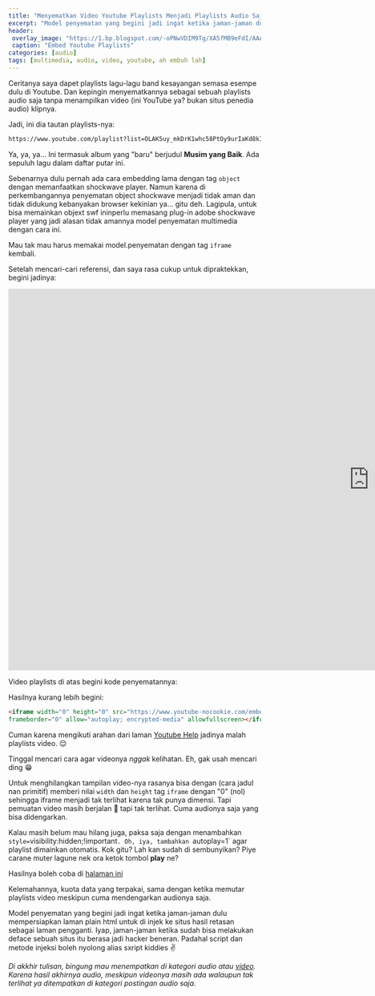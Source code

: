 ```yaml
---
title: "Menyematkan Video Youtube Playlists Menjadi Playlists Audio Saja?"
excerpt: "Model penyematan yang begini jadi ingat ketika jaman-jaman dulu mempersiapkan laman plain html untuk di injek ke situs hasil retasan sebagai laman pengganti."
header:
 overlay_image: "https://1.bp.blogspot.com/-oPNwVDIM9Tg/XA5fMB9eFdI/AAAAAAAAHnw/EU8UU2-1dvQtmKY6tuujV82uEEJKcsy-QCLcBGAs/w191-h123-p-k-no-nu/Cara%2BTerbaru%2BMemasang%2BVideo%2BYoutube%2BResponsive%2Bdi%2BBlog.png"
 caption: "Embed Youtube Playlists"
categories: [audio]
tags: [multimedia, audio, video, youtube, ah embuh lah]
---
```

Ceritanya saya dapet playlists lagu-lagu band kesayangan semasa esempe dulu di Youtube. Dan kepingin menyematkannya sebagai sebuah playlists audio saja tanpa menampilkan video (ini YouTube ya? bukan situs penedia audio) klipnya. 

Jadi, ini dia tautan playlists-nya:
```html
https://www.youtube.com/playlist?list=OLAK5uy_mkDrK1whc58PtOy9urIaKd8kI411vOxhI
```

Ya, ya, ya... Ini termasuk album yang "baru" berjudul **Musim yang Baik**. Ada sepuluh lagu dalam daftar putar ini.

Sebenarnya dulu pernah ada cara embedding lama dengan tag `object` dengan memanfaatkan shockwave player. Namun karena di perkembangannya penyematan object shockwave menjadi tidak aman dan tidak didukung kebanyakan browser kekinian ya... gitu deh. Lagipula, untuk bisa memainkan objext swf ininperlu memasang plug-in adobe shockwave player yang jadi alasan tidak amannya model penyematan multimedia dengan cara ini.

Mau tak mau harus memakai model.penyematan dengan tag `iframe` kembali.

Setelah mencari-cari referensi, dan saya rasa cukup untuk dipraktekkan, begini jadinya:

<div class="video-responsive-container"><iframe width="1440" height="762" src="https://www.youtube-nocookie.com/embed/videoseries?list=OLAK5uy_mkDrK1whc58PtOy9urIaKd8kI411vOxhI"
frameborder="0" allow="autoplay; encrypted-media" allowfullscreen></iframe></div>

Video playlists di atas begini kode penyematannya:

Hasilnya kurang lebih begini:

```html
<iframe width="0" height="0" src="https://www.youtube-nocookie.com/embed/videoseries?list=OLAK5uy_mkDrK1whc58PtOy9urIaKd8kI411vOxhI"
frameborder="0" allow="autoplay; encrypted-media" allowfullscreen></iframe>
```

Cuman karena mengikuti arahan dari laman [Youtube Help](https://support.google.com/youtube/answer/171780?hl=id) jadinya malah playlists video. 😌

Tinggal mencari cara agar videonya _nggak_ kelihatan. Eh, gak usah mencari ding 😁 

Untuk menghilangkan tampilan video-nya rasanya bisa dengan (cara jadul nan primitif) memberi nilai `width` dan `height` tag `iframe` dengan "0" (nol) sehingga iframe menjadi tak terlihat karena tak punya dimensi. Tapi pemuatan video masih berjalan 🤣 tapi tak terlihat. Cuma audionya saja yang bisa didengarkan.

Kalau masih belum mau hilang juga, paksa saja dengan menambahkan `style=`visibility:hidden;!important`. Oh, iya, tambahkan `autoplay=1` agar playlist dimainkan otomatis. Kok gitu? Lah kan sudah di sembunyikan? Piye carane muter lagune nek ora ketok tombol **play** ne?

Hasilnya boleh coba di [halaman ini](/sheila-on-7/musim-yang-baik/)

Kelemahannya, kuota data yang terpakai, sama dengan ketika memutar playlists video meskipun cuma mendengarkan audionya saja.

Model penyematan yang begini jadi ingat ketika jaman-jaman dulu mempersiapkan laman plain html untuk di injek ke situs hasil retasan sebagai laman pengganti. Iyap, jaman-jaman ketika sudah bisa melakukan deface sebuah situs itu berasa jadi hacker beneran. Padahal script dan metode injeksi boleh nyolong alias sxript kiddies ✌️

_Di akkhir tulisan, bingung mau menempatkan di kategori audio atau [video](/kategori/#video). Karena hasil akhirnya audio, meskipun videonya masih ada walaupun tak terlihat ya ditempatkan di kategori postingan audio saja._
